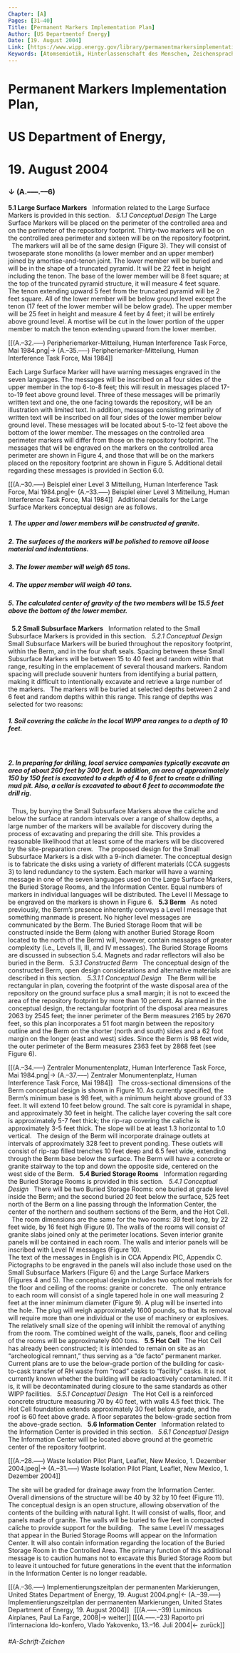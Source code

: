 ```yaml
---
Chapter: [A]
Pages: [31–40]
Title: [Permanent Markers Implementation Plan]
Author: [US Departmentof Energy]
Date: [19. August 2004]
Link: [https://www.wipp.energy.gov/library/permanentmarkersimplementationplan.pdf]
Keywords: [Atomsemiotik, Hinterlassenschaft des Menschen, Zeichensprache]
---
```


# Permanent Markers Implementation Plan,
# US Department of Energy,
# 19\. August 2004
### ↓ (A.–––.––6)

**5.1 Large Surface Markers**
&nbsp;
Information related to the Large Surface Markers is provided in this section.
&nbsp;
<span style="font-style: italic;">5.1.1 Conceptual Design</span>
The Large Surface Markers will be placed on the perimeter of the controlled area and on the perimeter of the repository footprint. Thirty-two markers will be on the controlled area perimeter and sixteen will be on the repository footprint.
&nbsp;
The markers will all be of the same design (Figure 3). They will consist of twoseparate stone monoliths (a lower member and an upper member) joined by amortise-and-tenon joint. The lower member will be buried and will be in the shape of a truncated pyramid. It will be 22 feet in height including the tenon. The base of the lower member will be 8 feet square; at the top of the truncated pyramid structure, it will measure 4 feet square. The tenon extending upward 5 feet from the truncated pyramid will be 2 feet square. All of the lower member will be below ground level except the tenon (17 feet of the lower member will be below grade). The upper member will be 25 feet in height and measure 4 feet by 4 feet; it will be entirely above ground level. A mortise will be cut in the lower portion of the upper member to match the tenon extending upward from the lower member.

[[(A.–32.–––) Peripheriemarker-Mitteilung, Human Interference Task Force, Mai 1984.png|→ (A.–35.–––) Peripheriemarker-Mitteilung, Human Interference Task Force, Mai 1984]]

Each Large Surface Marker will have warning messages engraved in the seven languages. The messages will be inscribed on all four sides of the upper member in the top 6-to-8 feet; this will result in messages placed 17-to-19 feet above ground level. Three of these messages will be primarily written text and one, the one facing towards the repository, will be an illustration with limited text. In addition, messages consisting primarily of written text will be inscribed on all four sides of the lower member below ground level. These messages will be located about 5-to-12 feet above the bottom of the lower member. The messages on the controlled area perimeter markers will differ from those on the repository footprint. The messages that will be engraved on the markers on the controlled area perimeter are shown in Figure 4, and those that will be on the markers placed on the repository footprint are shown in Figure 5. Additional detail regarding these messages is provided in Section 6.0.

[[(A.–30.–––) Beispiel einer Level 3 Mitteilung, Human Interference Task Force, Mai 1984.png|← (A.–33.–––) Beispiel einer Level 3 Mitteilung, Human Interference Task Force, Mai 1984]]
&nbsp;
Additional details for the Large Surface Markers conceptual design are as follows.
&nbsp;
&nbsp;
##### 1. The upper and lower members will be constructed of granite.
##### 2. The surfaces of the markers will be polished to remove all loose material and indentations.
##### 3. The lower member will weigh 65 tons.
##### 4. The upper member will weigh 40 tons.
##### 5. The calculated center of gravity of the two members will be 15.5 feet above the bottom of the lower member.
&nbsp;
**5.2 Small Subsurface Markers**
&nbsp;
Information related to the Small Subsurface Markers is provided in this section.
&nbsp;
<span style="font-style: italic;">5.2.1 Conceptual Design</span>
Small Subsurface Markers will be buried throughout the repository footprint, within the Berm, and in the four shaft seals. Spacing between these Small Subsurface Markers will be between 15 to 40 feet and random within that range, resulting in the emplacement of several thousand markers. Random spacing will preclude souvenir hunters from identifying a burial pattern, making it difficult to intentionally excavate and retrieve a large number of the markers.
&nbsp;
The markers will be buried at selected depths between 2 and 6 feet and random depths within this range. This range of depths was selected for two reasons:
&nbsp;
&nbsp;
##### 1\. Soil covering the caliche in the local WIPP area ranges to a depth of 10 feet.
&nbsp;
##### 2\. In preparing for drilling, local service companies typically excavate an area of about 260 feet by 300 feet. In addition, an area of approximately 150 by 150 feet is excavated to a depth of 4 to 6 feet to create a drilling mud pit. Also, a cellar is excavated to about 6 feet to accommodate the drill rig.
&nbsp;
Thus, by burying the Small Subsurface Markers above the caliche and below the surface at random intervals over a range of shallow depths, a large number of the markers will be available for discovery during the process of excavating and preparing the drill site. This provides a reasonable likelihood that at least some of the markers will be discovered by the site-preparation crew.
&nbsp;
The proposed design for the Small Subsurface Markers is a disk with a 9-inch diameter. The conceptual design is to fabricate the disks using a variety of different materials (CCA suggests 3) to lend redundancy to the system. Each marker will have a warning message in one of the seven languages used on the Large Surface Markers, the Buried Storage Rooms, and the Information Center. Equal numbers of markers in individual languages will be distributed. The Level II Message to be engraved on the markers is shown in Figure 6.
&nbsp;
**5.3 Berm**
&nbsp;
As noted previously, the Berm’s presence inherently conveys a Level I message that something manmade is present. No higher level messages are communicated by the Berm. The Buried Storage Room that will be constructed inside the Berm (along with another Buried Storage Room located to the north of the Berm) will, however, contain messages of greater complexity (i.e., Levels II, III, and IV messages). The Buried Storage Rooms are discussed in subsection 5.4. Magnets and radar reflectors will also be buried in the Berm.
&nbsp;
<span style="font-style: italic;">5.3.1 Constructed Berm</span>
&nbsp;
The conceptual design of the constructed Berm, open design considerations and alternative materials are described in this section.
&nbsp;
<span style="font-style: italic;">5.3.1.1 Conceptual Design</span>
&nbsp;
The Berm will be rectangular in plan, covering the footprint of the waste disposal area of the repository on the ground surface plus a small margin; it is not to exceed the area of the repository footprint by more than 10 percent. As planned in the conceptual design, the rectangular footprint of the disposal area measures 2063 by 2545 feet; the inner perimeter of the Berm measures 2165 by 2670 feet, so this plan incorporates a 51 foot margin between the repository outline and the Berm on the shorter (north and south) sides and a 62 foot margin on the longer (east and west) sides. Since the Berm is 98 feet wide, the outer perimeter of the Berm measures 2363 feet by 2868 feet (see Figure 6).

[[(A.–34.–––) Zentraler Monumentenplatz, Human Interference Task Force, Mai 1984.png|→ (A.–37.–––) Zentraler Monumentenplatz, Human Interference Task Force, Mai 1984]]
&nbsp;
The cross-sectional dimensions of the Berm conceptual design is shown in Figure 10. As currently specified, the Berm’s minimum base is 98 feet, with a minimum height above ground of 33 feet. It will extend 10 feet below ground. The salt core is pyramidal in shape, and approximately 30 feet in height. The caliche layer covering the salt core is approximately 5-7 feet thick; the rip-rap covering the caliche is approximately 3-5 feet thick. The slope will be at least 1.3 horizontal to 1.0 vertical.
&nbsp;
The design of the Berm will incorporate drainage outlets at intervals of approximately 328 feet to prevent ponding. These outlets will consist of rip-rap filled trenches 10 feet deep and 6.5 feet wide, extending through the Berm base below the surface. The Berm will have a concrete or granite stairway to the top and down the opposite side, centered on the west side of the Berm.
&nbsp;
**5.4 Buried Storage Rooms**
&nbsp;
Information regarding the Buried Storage Rooms is provided in this section.
&nbsp;
<span style="font-style: italic;">5.4.1 Conceptual Design</span>
&nbsp;
There will be two Buried Storage Rooms: one buried at grade level inside the Berm; and the second buried 20 feet below the surface, 525 feet north of the Berm on a line passing through the Information Center, the center of the northern and southern sections of the Berm, and the Hot Cell.
&nbsp;
The room dimensions are the same for the two rooms: 39 feet long, by 22 feet wide, by 16 feet high (Figure 9). The walls of the rooms will consist of granite slabs joined only at the perimeter locations. Seven interior granite panels will be contained in each room. The walls and interior panels will be inscribed with Level IV messages (Figure 10).  
The text of the messages in English is in CCA Appendix PIC, Appendix C. Pictographs to be engraved in the panels will also include those used on the Small Subsurface Markers (Figure 6) and the Large Surface Markers (Figures 4 and 5). The conceptual design includes two optional materials for the floor and ceiling of the rooms: granite or concrete.
&nbsp;
The only entrance to each room will consist of a single tapered hole in one wall measuring 2 feet at the inner minimum diameter (Figure 9). A plug will be inserted into the hole. The plug will weigh approximately 1600 pounds, so that its removal will require more than one individual or the use of machinery or explosives. The relatively small size of the opening will inhibit the removal of anything from the room. The combined weight of the walls, panels, floor and ceiling of the rooms will be approximately 600 tons.
&nbsp;
**5.5 Hot Cell**
&nbsp;
The Hot Cell has already been constructed; it is intended to remain on site as an “archeological remnant,” thus serving as a “de facto” permanent marker. Current plans are to use the below-grade portion of the building for cask-to-cask transfer of RH waste from “road” casks to “facility” casks. It is not currently known whether the building will be radioactively contaminated. If it is, it will be decontaminated during closure to the same standards as other WIPP facilities.
&nbsp;
<span style="font-style: italic;">5.5.1 Conceptual Design</span>
&nbsp;
The Hot Cell is a reinforced concrete structure measuring 70 by 40 feet, with walls 4.5 feet thick. The Hot Cell foundation extends approximately 30 feet below grade, and the roof is 60 feet above grade. A floor separates the below-grade section from the above-grade section.
&nbsp;
**5.6 Information Center**
&nbsp;
Information related to the Information Center is provided in this section.
&nbsp;
<span style="font-style: italic;">5.6.1 Conceptual Design</span>
The Information Center will be located above ground at the geometric center of the repository footprint.

[[(A.–28.–––) Waste Isolation Pilot Plant, Leaflet, New Mexico, 1. Dezember 2004.jpeg|→ (A.–31.–––) Waste Isolation Pilot Plant, Leaflet, New Mexico, 1. Dezember 2004]]

The site will be graded for drainage away from the Information Center. Overall dimensions of the structure will be 40 by 32 by 10 feet (Figure 11). The conceptual design is an open structure, allowing observation of the contents of the building with natural light. It will consist of walls, floor, and panels made of granite. The walls will be buried to five feet in compacted caliche to provide support for the building.
&nbsp;
The same Level IV messages that appear in the Buried Storage Rooms will appear on the Information Center. It will also contain information regarding the location of the Buried Storage Room in the Controlled Area. The primary function of this additional message is to caution humans not to excavate this Buried Storage Room but to leave it untouched for future generations in the event that the information in the Information Center is no longer readable.

[[(A.–36.–––) Implementierungszeitplan der permanenten Markierungen, United States Department of Energy, 19. August 2004.png|← (A.–39.–––) Implementierungszeitplan der permanenten Markierungen, United States Department of Energy, 19. August 2004]]
&nbsp;
[[(A.–––.–39) Luminous Airplanes, Paul La Farge, 2008|→ weiter]]
[[(A.–––.–23) Raporto pri l’internaciona Ido-konfero, Vlado Yakovenko, 13.–16. Juli 2004|← zurück]]
###### #A-Schrift-Zeichen